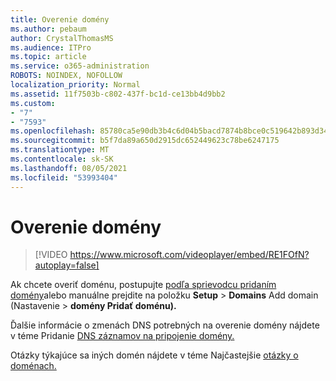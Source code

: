 ```yaml
---
title: Overenie domény
ms.author: pebaum
author: CrystalThomasMS
ms.audience: ITPro
ms.topic: article
ms.service: o365-administration
ROBOTS: NOINDEX, NOFOLLOW
localization_priority: Normal
ms.assetid: 11f7503b-c802-437f-bc1d-ce13bb4d9bb2
ms.custom:
- "7"
- "7593"
ms.openlocfilehash: 85780ca5e90db3b4c6d04b5bacd7874b8bce0c519642b893d34bc873dc689c83
ms.sourcegitcommit: b5f7da89a650d2915dc652449623c78be6247175
ms.translationtype: MT
ms.contentlocale: sk-SK
ms.lasthandoff: 08/05/2021
ms.locfileid: "53993404"
---
```

# <a name="verify-your-domain"></a>Overenie domény

> [!VIDEO https://www.microsoft.com/videoplayer/embed/RE1FOfN?autoplay=false]

Ak chcete overiť doménu, postupujte [podľa sprievodcu pridaním domény](https://admin.microsoft.com/Adminportal#/Domains/Wizard)alebo manuálne prejdite na položku **Setup**  >  **Domains** Add domain (Nastavenie  >  **domény Pridať doménu).**

Ďalšie informácie o zmenách DNS potrebných na overenie domény nájdete v téme Pridanie [DNS záznamov na pripojenie domény.](https://docs.microsoft.com/microsoft-365/admin/get-help-with-domains/create-dns-records-at-any-dns-hosting-provider)

Otázky týkajúce sa iných domén nájdete v téme Najčastejšie [otázky o doménach.](https://docs.microsoft.com/microsoft-365/admin/setup/domains-faq)
